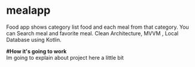 # mealapp
Food app shows category list food and each meal from that category. You can Search meal and favorite meal.
Clean Architecture, MVVM , Local Database using Kotlin.

__#How it's going to work__</br>
Im going to explain about project here a little bit
